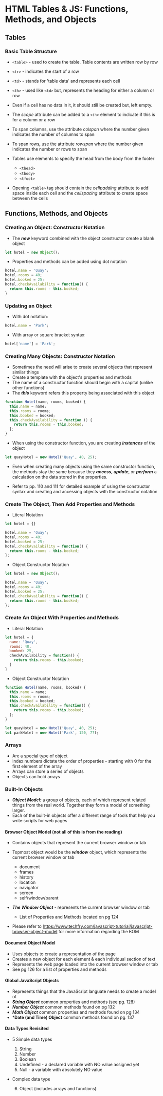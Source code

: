 # HTML Tables & JS: Functions, Methods, and Objects

## Tables

### Basic Table Structure

- `<table>` - used to create the table. Table contents are written row by row
- `<tr>` - indicates the start of a row
- `<td>` - stands for 'table data' and represents each cell
- `<th>` - used like `<td>` but, represents the heading for either a column or row

- Even if a cell has no data in it, it should still be created but, left empty.
- The _scope_ attribute can be added to a `<th>` element to indicate if this is for a column or a row

- To span columns, use the attribute _colspan_ where the number given indicates the number of columns to span
- To span rows, use the attribute _rowspan_ where the number given indicates the number or rows to span

- Tables use elements to specify the head from the body from the footer
  - `<thead>`
  - `<tbody>`
  - `<tfoot>`

- Opening `<table>` tag should contain the _cellpadding_ attribute to add space inside each cell and the _cellspacing_ attribute to create space between the cells


## Functions, Methods, and Objects

### Creating an Object: Constructor Notation

- The ***new*** keyword combined with the object constructor create a blank object

```js
let hotel = new Object();
```

- Properties and methods can be added using dot notation

```js
hotel.name = 'Quay';
hotel.rooms = 40;
hotel.booked = 25;
hotel.checkAvailability = function() {
  return this.rooms - this.booked;
}
```

### Updating an Object

- With dot notation:

```js
hotel.name = 'Park';
```

- With array or square bracket syntax:

```js
hotel['name'] = 'Park';
```

### Creating Many Objects: Constructor Notation

- Sometimes the need will arise to create several objects that represent similar things
- Create a template with the object's properties and methods
- The name of a constructor function should begin with a capital (unlike other functions)
- The ***this*** keyword refers this property being associated with this object

```js
function Hotel(name, rooms, booked) {
  this.name = name;
  this.rooms = rooms;
  this.booked = booked;
  this.checkAvailability = function () {
    return this.rooms - this.booked;
  };
}
```

- When using the constructor function, you are creating ***instances*** of the object

```js
let quayHotel = new Hotel('Quay', 40, 25);
```

- Even when creating many objects using the same constructor function, the methods stay the same because they ***access***, ***update***, or ***perform*** a calculation on the data stored in the properties.

- Refer to pp. 110 and 111 for detailed example of using the constructor syntax and creating and accessing objects with the constructor notation

### Create The Object, Then Add Properties and Methods

- Literal Notation

```js
let hotel = {}

hotel.name = 'Quay';
hotel.rooms = 40;
hotel.booked = 25;
hotel.checkAvailability = function() {
  return this.rooms - this.booked;
};
```

- Object Constructor Notation

```js
let hotel = new Object();

hotel.name = 'Quay';
hotel.rooms = 40;
hotel.booked = 25;
hotel.checkAvailability = function() {
  return this.rooms - this.booked;
};
```

### Create An Object With Properties and Methods

- Literal Notation

```js
let hotel = {
  name: 'Quay',
  rooms: 40,
  booked: 25,
  checkAvailability = function() {
    return this.rooms - this.booked;
  }
}
```

- Object Constructor Notation

```js
function Hotel(name, rooms, booked) {
  this.name = name;
  this.rooms = rooms;
  this.booked = booked;
  this.checkAvailability = function() {
    return this.rooms - this.booked;
  };
}

let quayHotel = new Hotel('Quay', 40, 25);
let parkHotel = new Hotel('Park', 120, 77);
```

### Arrays

- Are a special type of object
- Index numbers dictate the order of properties - starting with 0 for the first element of the array
- Arrays can store a series of objects
- Objects can hold arrays

### Built-In Objects

- ***Object Model:*** a group of objects, each of which represent related things from the real world. Together they form a model of something larger.
- Each of the built-in objects offer a different range of tools that help you write scripts for web pages

#### Browser Object Model (not all of this is from the reading)

- Contains objects that represent the current browser window or tab
- Topmost object would be the ***window*** object, which represents the current browser window or tab
  - document
  - frames
  - history
  - location
  - navigator
  - screen
  - self/window/parent
- ***The Window Object*** - represents the current browser window or tab
  - List of Properties and Methods located on pg 124
 
- Please refer to https://www.techfry.com/javascript-tutorial/javascript-browser-object-model for more information regarding the BOM

#### Document Object Model

- Uses objects to create a representation of the page
- Creates a new object for each element & each individual section of text
- Represents the web page loaded into the current browser window or tab
- See pg 126 for a list of properties and methods

#### Global JavaScript Objects

- Represents things that the JavaScript languate needs to create a model of.
- ***String Object*** common properties and methods (see pg. 128)
- ***Number Object*** common methods found on pg 132
- ***Math Object*** common properties and methods found on pg 134
- ***Date (and Time) Object** common methods found on pg. 137

#### Data Types Revisited

- 5 Simple data types

  1. String
  2. Number
  3. Boolean
  4. Undefined - a declared variable with NO value assigned yet
  5. Null - a variable with absolutely NO value
- Complex data type

  6. Object (includes arrays and functions)
